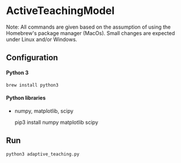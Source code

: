 # ActiveTeachingModel

Note: All commands are given based on the assumption of using the Homebrew's package manager (MacOs).
Small changes are expected under Linux and/or Windows.

## Configuration

#### Python 3

    brew install python3

#### Python libraries

* numpy, matplotlib, scipy

    
    pip3 install numpy matplotlib scipy
        
## Run

    python3 adaptive_teaching.py
